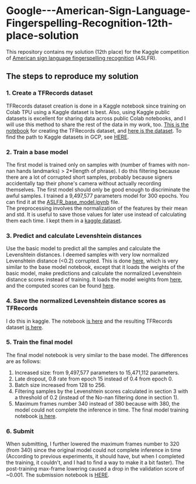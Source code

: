 # Google---American-Sign-Language-Fingerspelling-Recognition-12th-place-solution  
This repository contains my solution (12th place) for the Kaggle competition of [American sign language fingerspelling recognition](https://www.kaggle.com/competitions/asl-fingerspelling) (ASLFR).  

## The steps to reproduce my solution
### 1. Create a TFRecords dataset
TFRecords dataset creation is done in a Kaggle notebook since training on Colab TPU using a Kaggle dataset is best. Also, using Kaggle public datasets is excellent for sharing data across public Colab notebooks, and I will use this method to share the rest of the data in my work, too. [This is the notebook](https://www.kaggle.com/shlomoron/aslfr-parquets-to-tfrecords) for creating the TFRecords dataset, and [here is the dataset](https://www.kaggle.com/datasets/shlomoron/aslfr-tfrecords). To find the path to Kaggle datasets in GCP, see [HERE](https://www.kaggle.com/code/shlomoron/aslfr-gcp-path).
### 2. Train a base model
The first model is trained only on samples with (number of frames with non-nan hands landmarks) > 2*(length of phrase). I do this filtering because there are a lot of corrupted short samples, probably because signers accidentally tap their phone's camera without actually recording themselves. The first model should only be good enough to discriminate the awful samples. I trained a 9,497,577 parameters model for 300 epochs. You can find it at the [ASLFR_base_model.ipynb](https://github.com/shlomoron/Google---American-Sign-Language-Fingerspelling-Recognition-12th-place-solution/blob/main/ASLFR_base_model.ipynb) file.  
The preprocessing involves the normalization of the features by their mean and std. It is useful to save those values for later use instead of calculating them each time. I kept them in a [kaggle dataset](https://www.kaggle.com/datasets/shlomoron/aslfr-means-and-stds).  
### 3. Predict and calculate Levenshtein distances
Use the basic model to predict all the samples and calculate the Levenshtein distances. I deemed samples with very low normalized Levenshtein distance (<0.2) corrupted. This is done [here](https://github.com/shlomoron/Google---American-Sign-Language-Fingerspelling-Recognition-12th-place-solution/blob/main/ASLFR_base_model_predict.ipynb), which is very similar to the base model notebook, except that it loads the weights of the basic model, make predictions and calculate the normalized Levenshtein distance scores instead of training. It loads the model weights from [here](https://www.kaggle.com/datasets/shlomoron/aslfr-base-model), and the computed scores can be found [here](https://www.kaggle.com/datasets/shlomoron/aslfr-base-model-levs). 
### 4. Save the normalized Levenshtein distance scores as TFRecords
I do this in kaggle. The notebook [is here](https://www.kaggle.com/code/shlomoron/aslfr-base-model-levs-tfrecords) and the resulting TFRecords dataset [is here](https://www.kaggle.com/datasets/shlomoron/aslfr-base-model-levs-as-tfrecords).
### 5. Train the final model
The final model notebook is very similar to the base model. The differences are as follows:
1. Increased size: from 9,497,577 parameters to 15,471,112 parameters.
2. Late dropout, 0.8 rate from epoch 15 instead of 0.4 from epoch 0.
3. Batch size increased from 128 to 256.
4. Filtering samples by the Levenshtein scores calculated in section 3 with a threshold of 0.2 (instead of the No-nan filtering done in section 1).
5. Maximum frames number 340 instead of 380 because with 380, the model could not complete the inference in time.
The final model training notebook [is here](https://github.com/shlomoron/Google---American-Sign-Language-Fingerspelling-Recognition-12th-place-solution/blob/main/ASLFR_final_model.ipynb).
### 6. Submit
When submitting, I further lowered the maximum frames number to 320 (from 340) since the original model could not complete inference in time (According to previous experiments, it should have, but when I completed the training, it couldn't, and I had to find a way to make it a bit faster). The post-training max-frame lowering caused a drop in the validation score of ~0.001. The submission notebook is [HERE](https://www.kaggle.com/code/shlomoron/aslfr-final-model-submission).
